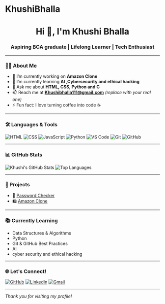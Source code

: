 # KhushiBhalla
<h1 align="center">Hi 👋, I'm Khushi Bhalla</h1>
<h3 align="center">Aspiring BCA graduate | Lifelong Learner | Tech Enthusiast</h3>

---

### 🧑‍💻 About Me

- 🔭 I’m currently working on **Amazon Clone**
- 🌱 I’m currently learning **AI ,Cybersecurity and ethical hacking**
- 💬 Ask me about **HTML, CSS, Python and C**
- 📫 Reach me at **Khushibhalla111@gmail.com** *(replace with your real one)*
- ⚡ Fun fact: I love turning coffee into code ☕

---

### 🛠️ Languages & Tools

![HTML](https://img.shields.io/badge/-HTML-orange?style=flat-square&logo=html5)
![CSS](https://img.shields.io/badge/-CSS-blue?style=flat-square&logo=css3)
![JavaScript](https://img.shields.io/badge/-JavaScript-yellow?style=flat-square&logo=javascript)
![Python](https://img.shields.io/badge/-Python-3776AB?style=flat-square&logo=python)
![VS Code](https://img.shields.io/badge/-VS%20Code-007ACC?style=flat-square&logo=visual-studio-code)
![Git](https://img.shields.io/badge/-Git-F05032?style=flat-square&logo=git)
![GitHub](https://img.shields.io/badge/-GitHub-181717?style=flat-square&logo=github)

---

### 📊 GitHub Stats

![Khushi's GitHub Stats](https://github-readme-stats.vercel.app/api?username=KhushiBhalla12&show_icons=true&theme=radical)
![Top Languages](https://github-readme-stats.vercel.app/api/top-langs/?username=KhushiBhalla12&layout=compact&theme=radical)

---

### 📁 Projects

- 🔐 [Password Checker](https://github.com/KhushiBhalla12/Password_checker)
- 🛍️ [Amazon Clone](https://github.com/KhushiBhalla12/Amazon-clone)

---

### 📚 Currently Learning

- Data Structures & Algorithms
- Python
- Git & GitHub Best Practices
- AI
- cyber security and ethical hacking

---

### 🌐 Let's Connect!

[![GitHub](https://img.shields.io/badge/GitHub-100000?style=flat-square&logo=github&logoColor=white)](https://github.com/KhushiBhalla12)
[![LinkedIn](https://img.shields.io/badge/LinkedIn-blue?style=flat-square&logo=linkedin)](https://www.linkedin.com/in/khushi-bhalla-2223b02b9/)
[![Gmail](https://img.shields.io/badge/Gmail-D14836?style=flat-square&logo=gmail&logoColor=white)](Khushibhalla111@gmail.com) 

---

_Thank you for visiting my profile!_
